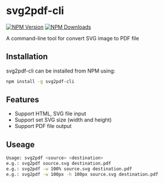 # svg2pdf-cli

[![NPM Version](https://img.shields.io/npm/v/svg2pdf-cli.svg?style=flat)](https://www.npmjs.org/package/svg2pdf-cli)
[![NPM Downloads](https://img.shields.io/npm/dm/svg2pdf-cli.svg?style=flat)](https://www.npmjs.org/package/svg2pdf-cli)

A command-line tool for convert SVG image to PDF file

## Installation

svg2pdf-cli can be installed from NPM using:

```bash
npm install -g svg2pdf-cli
```

## Features

* Support HTML, SVG file input
* Support set SVG size (width and height)
* Support PDF file output

## Useage

```bash
Usage: svg2pdf <source> <destination>
e.g.: svg2pdf source.svg destination.pdf
e.g.: svg2pdf -w 100% source.svg destination.pdf
e.g.: svg2pdf -w 100px -h 100px source.svg destination.pdf
```
